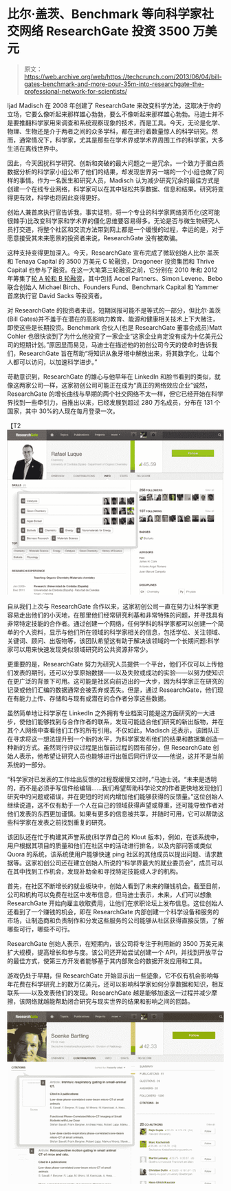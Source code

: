 # 比尔·盖茨、Benchmark 等向科学家社交网络 ResearchGate 投资 3500 万美元

> 原文：<https://web.archive.org/web/https://techcrunch.com/2013/06/04/bill-gates-benchmark-and-more-pour-35m-into-researchgate-the-professional-network-for-scientists/>

Ijad Madisch 在 2008 年创建了 ResearchGate 来改变科学方法，这取决于你的立场，它要么像听起来那样雄心勃勃，要么不像听起来那样雄心勃勃。马迪士并不是要推翻科学家用来调查和系统观察现象的技术，而是工具。今天，无论是化学、物理、生物还是介于两者之间的众多学科，都在进行着数量惊人的科学研究。然而，通常情况下，科学家，尤其是那些在学术界或学术界周围工作的科学家，大多生活在离线世界中。

因此，今天困扰科学研究、创新和突破的最大问题之一是冗余。一个致力于蛋白质数据分析的科学家小组公布了他们的结果，却发现世界另一端的一个小组也做了同样的事情。作为一名医生和研究人员，Madisch 认为减少研究冗余的最佳方式是创建一个在线专业网络，科学家可以在其中轻松共享数据、信息和结果。研究将变得更有效，科学也将因此变得更好。

创始人兼首席执行官告诉我，事实证明，将一个专业的科学家网络货币化(这可能很棘手)比改变科学家和学术界的僵化思维要容易得多。无论是否与微生物研究人员打交道，将整个社区和交流方法带到网上都是一个缓慢的过程，幸运的是，对于愿意接受其未来愿景的投资者来说，ResearchGate 没有被欺骗。

这种支持变得更加深入。今天，ResearchGate 宣布完成了微软创始人比尔·盖茨和 Tenaya Capital 的 3500 万美元 C 轮融资，Dragoneer 投资集团和 Thrive Capital 也参与了融资。在这一大笔第三轮融资之前，它分别在 2010 年和 2012 年筹集了[轮 A 轮和 B 轮融资](https://web.archive.org/web/20230227081130/https://techcrunch.com/2012/03/01/armed-with-new-funding-a-global-mission-researchgate-adds-paypal-co-founder-to-board/)，其中包括 Accel Partners、Simon Levene、Bebo 联合创始人 Michael Birch、Founders Fund、Benchmark Capital 和 Yammer 首席执行官 David Sacks 等投资者。

对 ResearchGate 的投资者来说，短期回报可能不是等式的一部分，但比尔·盖茨(Bill Gates)并不羞于在潜在的高影响力教育、能源和健康相关技术上下大赌注，即使这些是长期投资。Benchmark 合伙人(也是 ResearchGate 董事会成员)Matt Cohler 也很快谈到了为什么他投资了一家企业“这家企业肯定没有成为十亿美元公司的短期计划。”原因显而易见，马迪士在描述他的初创公司今天的使命时告诉我们，ResearchGate 旨在帮助“将知识从象牙塔中解放出来，将其数字化，让每个人都可以访问，以加速科学进步。”

苛勒意识到，ResearchGate 的雄心与他早年在 LinkedIn 和脸书看到的类似，就像这两家公司一样，这家初创公司可能正在成为“真正的网络效应企业”诚然，ResearchGate 的增长曲线与早期的两个社交网络不太一样，但它已经开始在科学界找到一些牵引力，自推出以来，已经发展到超过 280 万名成员，分布在 131 个国家，其中 30%的人现在每月登录一次。

【T2![Screen shot 2013-06-04 at 6.54.19 AM](img/eede99b7340d80843e643f68e41583a3.png)

自从我们上次与 ResearchGate 合作以来，这家初创公司一直在努力让科学家更容易走出他们的小天地，在那里他们经常研究利基和非常特殊的问题，并寻找具有非常特定技能的合作者。通过创建一个网络，任何学科的科学家都可以创建一个简单的个人资料，显示与他们所在领域的科学家相关的信息，包括学位、关注领域、关键词、顾问、出版物等，该团队希望这有助于解决该领域的一个长期问题:科学家可以用来快速发现类似领域研究的公共资源非常少。

更重要的是，ResearchGate 努力为研究人员提供一个平台，他们不仅可以上传他们发表的期刊，还可以分享原始数据——以及失败或成功的实验——以努力使知识在更广泛的背景下可用。这可能是社区向前迈出的一大步，因为科学家正在研究的记录或他们汇编的数据通常会被丢弃或丢失。但是，通过 ResearchGate，他们现在有能力上传、存储和与现有或潜在的合作者分享这些数据。

虽然简单地让科学家在 LinkedIn 之外拥有专业档案可能是这方面研究的一大进步，使他们能够找到与合作作者的联系，发现可能适合他们研究的新出版物，并在其个人网络中查看他们工作的所有引用。不仅如此，Madisch 还表示，该团队正在寻求将这一想法提升到一个新的水平，为科学家发布他们的结果和数据集创造一种新的方式。虽然同行评议过程是出版前过程的固有部分，但 ResearchGate 创始人表示，他希望让研究人员也能够进行出版后同行评议——他说，这并不是当前系统的一部分。

“科学家对已发表的工作给出反馈的过程既缓慢又过时，”马迪士说。“未来是透明的，而不是必须手写信件给编辑……我们希望帮助科学论文的作者更快地发现他们研究中的问题或错误，并在更短的时间内增加他们能够获得的反馈量。”这位创始人继续说道，这不仅有助于一个人在自己的领域获得声望或尊重，还可能导致作者对他们发表的东西更加谨慎。如果有更多的信息被共享，并随时可用，它可以帮助这些科学家在发表之前找到重复的研究。

该团队还在忙于构建其声誉系统(科学界自己的 Klout 版本)，例如，在该系统中，用户根据其项目的质量和他们在社区中的活动进行排名，以及内部问答或类似 Quora 的系统，该系统使用户能够快速 ping 社区的其他成员以提出问题、请求数据等。这家初创公司还在建立创始人所说的“科学界最大的就业委员会”，成员可以在其中找到工作机会，发现补助金和寻找特定技能或人才的机构。

首先，在社区不断增长的就业板块中，创始人看到了未来的赚钱机会。截至目前，公司和机构可以免费在社区中发布信息，但马迪士表示，未来，人们可以想象 ResearchGate 开始向雇主收取费用，让他们在求职论坛上发布信息。这位创始人还看到了一个赚钱的机会，即在 ResearchGate 内部创建一个科学设备和服务的市场，让制造商和负责制作和分发这些服务的公司能够从社区获得直接反馈，了解哪些可行，哪些不可行。

ResearchGate 创始人表示，在短期内，该公司将专注于利用新的 3500 万美元来扩大规模，提高增长和参与度。该公司还开始尝试创建一个 API，并找到开放平台的最佳方式，使第三方开发者能够基于其内部聚合的数据开发应用和工具。

游戏仍处于早期，但 ResearchGate 开始显示出一些迹象，它不仅有机会影响每年花费在科学研究上的数万亿美元，还可以影响科学家如何分享数据和知识，相互联系——以及发表他们的发现。ResearchGate 越是能够加速这一过程并减少摩擦，该网络就越能帮助闭合研究与现实世界的结果和影响之间的回路。

[![Screen shot 2013-06-04 at 6.54.34 AM](img/b0b362944807d1ce444f6d5c9f3ba2b2.png)](https://web.archive.org/web/20230227081130/https://techcrunch.com/wp-content/uploads/2013/06/screen-shot-2013-06-04-at-6-54-34-am.png)